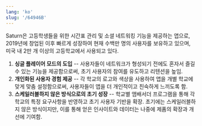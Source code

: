 ```yaml
---
lang: 'ko'
slug: '/64946B'
---
```


Saturn은 고등학생들을 위한 시간표 관리 및 소셜 네트워킹 기능을 제공하는 앱으로, 2019년에 창업된 이후 빠르게 성장하여 현재 수백만 명의 사용자를 보유하고 있으며, 미국 내 2만 개 이상의 고등학교에서 사용되고 있다.

1. **싱글 플레이어 모드의 도입** -- 사용자들이 네트워크가 형성되기 전에도 혼자서 즐길 수 있는 기능을 제공함으로써, 초기 사용자의 참여를 유도하고 리텐션을 높임.
2. **개인화된 사용자 경험 제공** -- 각 학교의 로고와 색상을 사용하여 앱을 개별 학교에 맞게 맞춤 설정함으로써, 사용자들이 앱을 더 개인적이고 친숙하게 느끼도록 함.
3. **스케일러블하지 않은 방식으로의 초기 성장** -- 학교별 앰배서더 프로그램을 통해 각 학교의 특정 요구사항을 반영하고 초기 사용자 기반을 확장. 초기에는 스케일러블하지 않은 방식이지만, 이를 통해 얻은 인사이트와 데이터는 나중에 제품의 확장과 개선에 기여함.
